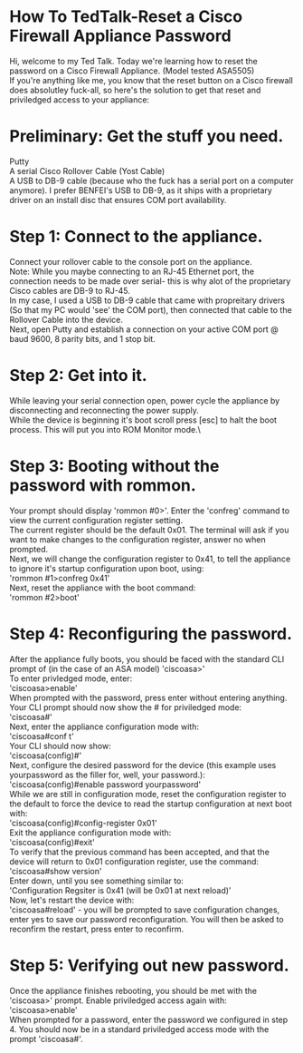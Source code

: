 # How To TedTalk-Reset a Cisco Firewall Appliance Password
Hi, welcome to my Ted Talk.  Today we're learning how to reset the password on a Cisco Firewall Appliance.  (Model tested ASA5505)\
If you're anything like me, you know that the reset button on a Cisco firewall does absolutley fuck-all, so here's the solution to get that reset and priviledged access to your appliance:

# Preliminary: Get the stuff you need.
Putty\
A serial Cisco Rollover Cable (Yost Cable)\
A USB to DB-9 cable (because who the fuck has a serial port on a computer anymore).  I prefer BENFEI's USB to DB-9, as it ships with a proprietary driver on an install disc that ensures COM port availability.

# Step 1: Connect to the appliance.
Connect your rollover cable to the console port on the appliance.\
Note: While you maybe connecting to an RJ-45 Ethernet port, the connection needs to be made over serial- this is why alot of the proprietary Cisco cables are DB-9 to RJ-45.\
In my case, I used a USB to DB-9 cable that came with propreitary drivers (So that my PC would 'see' the COM port), then connected that cable to the Rollover Cable into the device.\
Next, open Putty and establish a connection on your active COM port @ baud 9600, 8 parity bits, and 1 stop bit.

# Step 2: Get into it.
While leaving your serial connection open, power cycle the appliance by disconnecting and reconnecting the power supply.\
While the device is beginning it's boot scroll press [esc] to halt the boot process.  This will put you into ROM Monitor mode.\

# Step 3: Booting without the password with rommon.
Your prompt should display 'rommon #0>'.  Enter the 'confreg' command to view the current configuration register setting.\
The current register should be the default 0x01.  The terminal will ask if you want to make changes to the configuration register, answer no when prompted.\
Next, we will change the configuration register to 0x41, to tell the appliance to ignore it's startup configuration upon boot, using:\
'rommon #1>confreg 0x41'\
Next, reset the appliance with the boot command:\
'rommon #2>boot'

# Step 4: Reconfiguring the password.
After the appliance fully boots, you should be faced with the standard CLI prompt of (in the case of an ASA model) 'ciscoasa>'\
To enter privledged mode, enter:\
'ciscoasa>enable'\
When prompted with the password, press enter without entering anything.  Your CLI prompt should now show the # for priviledged mode:\
'ciscoasa#'\
Next, enter the appliance configuration mode with:\
'ciscoasa#conf t'\
Your CLI should now show:\
'ciscoasa(config)#'\
Next, configure the desired password for the device (this example uses yourpassword as the filler for, well, your password.):\
'ciscoasa(config)#enable password yourpassword'\
While we are still in configuration mode, reset the configuration register to the default to force the device to read the startup configuration at next boot with:\
'ciscoasa(config)#config-register 0x01'\
Exit the appliance configuration mode with:\
'ciscoasa(config)#exit'\
To verify that the previous command has been accepted, and that the device will return to 0x01 configuration register, use the command:\
'ciscoasa#show version'\
Enter down, until you see something similar to:\
'Configuration Regsiter is 0x41 (will be 0x01 at next reload)'\
Now, let's restart the device with:\
'ciscoasa#reload' - you will be prompted to save configuration changes, enter yes to save our password reconfiguration.  You will then be asked to reconfirm the restart, press enter to reconfirm.

# Step 5: Verifying out new password.
Once the appliance finishes rebooting, you should be met with the 'ciscoasa>' prompt.  Enable priviledged access again with:
'ciscoasa>enable'\
When prompted for a password, enter the password we configured in step 4.  You should now be in a standard priviledged access mode with the prompt 'ciscoasa#'.
